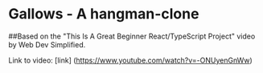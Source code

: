 # Gallows - A hangman-clone

##Based on the "This Is A Great Beginner React/TypeScript Project" video by Web Dev Simplified.

Link to video: [link] (https://www.youtube.com/watch?v=-ONUyenGnWw)
